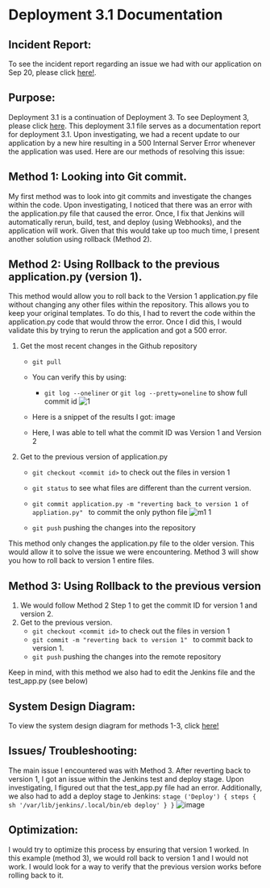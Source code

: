 # Deployment 3.1 Documentation

## Incident Report:
To see the incident report regarding an issue we had with our application on Sep 20, please click [here!](https://github.com/auzhangLABS/deployment3.1/blob/main/incident_report.md).

## Purpose:
Deployment 3.1 is a continuation of Deployment 3. To see Deployment 3, please click [here](https://github.com/auzhangLABS/c4_deployment3). This deployment 3.1 file serves as a documentation report for deployment 3.1.  Upon investigating, we had a recent update to our application by a new hire resulting in a 500 Internal Server Error whenever the application was used. Here are our methods of resolving this issue:

## Method 1: Looking into Git commit.
My first method was to look into git commits and investigate the changes within the code. Upon investigating, I noticed that there was an error with the application.py file that caused the error. Once, I fix that Jenkins will automatically rerun, build, test, and deploy (using Webhooks), and the application will work. Given that this would take up too much time, I present another solution using rollback (Method 2).

## Method 2: Using Rollback to the previous application.py (version 1).
This method would allow you to roll back to the Version 1 application.py file without changing any other files within the repository. This allows you to keep your original templates. To do this, I had to revert the code within the application.py code that would throw the error. Once I did this, I would validate this by trying to rerun the application and got a 500 error. 
1. Get the most recent changes in the Github repository
   - `git pull`
   - You can verify this by using:
      - `git log --oneliner` or `git log --pretty=oneline` to show full commit id
   ![1](https://github.com/auzhangLABS/deployment3.1/assets/138344000/67ea5a3e-2259-41fd-ba3d-c06bbff13ade)

   - Here is a snippet of the results I got: image
   - Here, I was able to tell what the commit ID was Version 1 and Version 2
     
2. Get to the previous version of application.py
   - `git checkout <commit id>` to check out the files in version 1
   - `git status` to see what files are different than the current version.
   - `git commit application.py -m "reverting back to version 1 of appliation.py" ` to commit the only python file
     ![m1 1](https://github.com/auzhangLABS/deployment3.1/assets/138344000/4822880d-ad6d-4771-8378-34f9539a24f7)

   - `git push` pushing the changes into the repository 

This method only changes the application.py file to the older version. This would allow it to solve the issue we were encountering. Method 3 will show you how to roll back to version 1 entire files.

## Method 3: Using Rollback to the previous version
1. We would follow Method 2 Step 1 to get the commit ID for version 1 and version 2.
2. Get to the previous version.
   - `git checkout <commit id>` to check out the files in version 1
   - `git commit -m "reverting back to version 1" ` to commit back to version 1.
   - `git push` pushing the changes into the remote repository 

Keep in mind, with this method we also had to edit the Jenkins file and the test_app.py (see below)

## System Design Diagram:
To view the system design diagram for methods 1-3, click [here!](https://github.com/auzhangLABS/deployment3.1/blob/main/System%20Diagram.png)


## Issues/ Troubleshooting:
The main issue I encountered was with Method 3. After reverting back to version 1, I got an issue within the Jenkins test and deploy stage. Upon investigating, I figured out that the test_app.py file had an error. Additionally, we also had to add a deploy stage to Jenkins: `stage ('Deploy') { steps { sh '/var/lib/jenkins/.local/bin/eb deploy' } }`
![image](https://github.com/auzhangLABS/deployment3.1/assets/138344000/d109d087-efb6-4911-9973-67511da5040e)

## Optimization:
I would try to optimize this process by ensuring that version 1 worked. In this example (method 3), we would roll back to version 1 and I would not work. I would look for a way to verify that the previous version works before rolling back to it.

